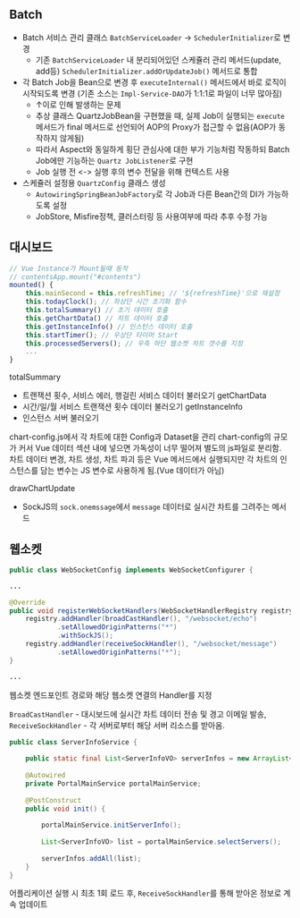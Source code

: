 
## Batch

- Batch 서비스 관리 클래스 `BatchServiceLoader` -> `SchedulerInitializer`로 변경  
	- 기존 `BatchServiceLoader` 내 분리되어있던 스케쥴러 관리 메서드(update, add등) `SchedulerInitializer.addOrUpdateJob()` 메서드로 통합
- 각 Batch Job을 Bean으로 변경 후 `executeInternal()` 메서드에서 바로 로직이 시작되도록 변경 (기존 소스는 `Impl-Service-DAO`가 1:1:1로 파일이 너무 많아짐)
	- ↑이로 인해 발생하는 문제
	- 추상 클래스 QuartzJobBean을 구현했을 때, 실제 Job이 실행되는 `execute` 메서드가 final 메서드로 선언되어 AOP의 Proxy가 접근할 수 없음(AOP가 동작하지 않게됨)
	- 따라서 Aspect와 동일하게 횡단 관심사에 대한 부가 기능처럼 작동하되 Batch Job에만 기능하는 `Quartz JobListener`로 구현
	- Job 실행 전 <-> 실행 후의 변수 전달을 위해 컨텍스트 사용
- 스케쥴러 설정용 `QuartzConfig` 클래스 생성  
  - `AutowiringSpringBeanJobFactory`로 각 Job과 다른 Bean간의 DI가 가능하도록 설정  
  - JobStore, Misfire정책, 클러스터링 등 사용여부에 따라 추후 수정 가능

## 대시보드

```js
// Vue Instance가 Mount될때 동작
// contentsApp.mount("#contents")
mounted() {
	this.mainSecond = this.refreshTime; // '${refreshTime}'으로 재설정  
	this.todayClock(); // 좌상단 시간 초기화 함수  
	this.totalSummary() // 초기 데이터 호출
	this.getChartData() // 차트 데이터 호출  
	this.getInstanceInfo() // 인스턴스 데이터 호출  
	this.startTimer(); // 우상단 타이머 Start
	this.processedServers(); // 우측 하단 웹소켓 차트 갯수를 지정
	...
}
```

totalSummary
- 트랜잭션 횟수, 서비스 에러, 행걸린 서비스 데이터 불러오기
getChartData
- 시간/일/월 서비스 트랜잭션 횟수 데이터 불러오기
getInstanceInfo
- 인스턴스 서버 불러오기

chart-config.js에서 각 차트에 대한 Config과 Dataset을 관리
chart-config의 규모가 커서 Vue 데이터 섹션 내에 넣으면 가독성이 너무 떨어져
별도의 js파일로 분리함. 차트 데이터 변경, 차트 생성, 차트 파괴 등은 Vue 메서드에서 실행되지만
각 차트의 인스턴스를 담는 변수는 JS 변수로 사용하게 됨.(Vue 데이터가 아님)

drawChartUpdate
- SockJS의 `sock.onemssage`에서 `message` 데이터로 실시간 차트를 그려주는 메서드

## 웹소켓

```java
public class WebSocketConfig implements WebSocketConfigurer {

...

@Override  
public void registerWebSocketHandlers(WebSocketHandlerRegistry registry) {  
    registry.addHandler(broadCastHandler(), "/websocket/echo")  
            .setAllowedOriginPatterns("*")  
            .withSockJS();  
    registry.addHandler(receiveSockHandler(), "/websocket/message")  
            .setAllowedOriginPatterns("*");  
}

...
```

웹소켓 엔드포인트 경로와 해당 웹소켓 연결의 Handler를 지정

`BroadCastHandler` - 대시보드에 실시간 차트 데이터 전송 및 경고 이메일 발송,
`ReceiveSockHandler` - 각 서버로부터 해당 서버 리소스를 받아옴.

```java
public class ServerInfoService {  
  
    public static final List<ServerInfoVO> serverInfos = new ArrayList<>();  
  
    @Autowired  
    private PortalMainService portalMainService;  
  
    @PostConstruct  
    public void init() {  
  
        portalMainService.initServerInfo();  
  
        List<ServerInfoVO> list = portalMainService.selectServers();  
  
        serverInfos.addAll(list);  
    }  
}
```

어플리케이션 실행 시 최초 1회 로드 후, `ReceiveSockHandler`를 통해 받아온 정보로 계속 업데이트

